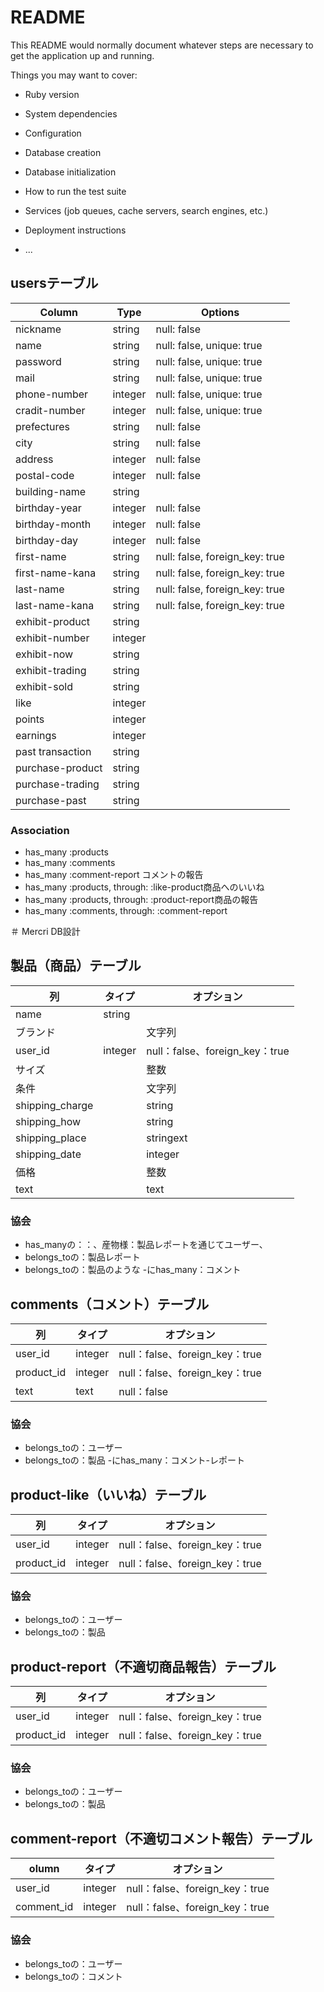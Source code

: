 # README

This README would normally document whatever steps are necessary to get the
application up and running.

Things you may want to cover:

* Ruby version

* System dependencies

* Configuration

* Database creation

* Database initialization

* How to run the test suite

* Services (job queues, cache servers, search engines, etc.)

* Deployment instructions

* ...


## usersテーブル
|Column|Type|Options|
|------|----|-------|
|nickname|string|null: false|
|name|string|null: false, unique: true|  名前
|password|string|null: false, unique: true|  パスワード
|mail|string|null: false, unique: true|
|phone-number|integer|null: false, unique: true|  電話番号
|cradit-number|integer|null: false, unique: true|  クレジット番号
|prefectures|string|null: false|  都道府県
|city|string|null: false|  市区町村
|address|integer|null: false|  番地
|postal-code|integer|null: false|  郵便番号
|building-name|string||  建物名
|birthday-year|integer|null: false|  誕生年
|birthday-month|integer|null: false|  月
|birthday-day|integer|null: false|  日
|first-name|string|null: false, foreign_key: true|  姓（漢字）
|first-name-kana|string|null: false, foreign_key: true|  姓（仮名）
|last-name|string|null: false, foreign_key: true|  名（漢字）
|last-name-kana|string|null: false, foreign_key: true|  名（仮名）
|exhibit-product|string||  出品した商品
|exhibit-number|integer||  出品数
|exhibit-now|string||  出品中
|exhibit-trading|string||  取引中(出品)
|exhibit-sold|string||  売却済み
|like|integer||  いいね！
|points|integer||  ポイント
|earnings|integer||  売上金
|past transaction|string||  過去の取引
|purchase-product|string||  購入した商品
|purchase-trading|string||  取引中(購入)
|purchase-past|string||  過去の購入品
### Association
- has_many :products
- has_many :comments
- has_many :comment-report コメントの報告
- has_many :products, through: :like-product商品へのいいね
- has_many :products, through: :product-report商品の報告
- has_many :comments, through: :comment-report

＃  Mercri DB設計

## 製品（商品）テーブル
|列|タイプ|オプション|
| ------ | ---- | ----------- |
| name | string ||| null：false | （商品名）
|ブランド||文字列| （ブランド）
| user_id | integer | null：false、foreign_key：true |
|サイズ||整数|| null：false | （サイズ）
|条件||文字列|| null：false | （状態）
| shipping_charge || string || null：false | （配送料の負担）
| shipping_how || string || null：false | （配送方法）
| shipping_place || stringext || null：false | （配送元地域）
| shipping_date || integer || null：false | （発送日の目安）
|価格||整数|| null：false、foreign_key：true | （値段）
| text || text | （テキスト）
### 協会
- has_manyの：：、産物様：製品レポートを通じてユーザー、
- belongs_toの：製品レポート
- belongs_toの：製品のような
-にhas_many：コメント
##  comments（コメント）テーブル
|列|タイプ|オプション|
| ------ | ---- | ----------- |
| user_id | integer | null：false、foreign_key：true |
| product_id | integer | null：false、foreign_key：true |
| text | text | null：false || null：false | （コメント文）

### 協会
- belongs_toの：ユーザー
- belongs_toの：製品
-にhas_many：コメント-レポート

##  product-like（いいね）テーブル
|列|タイプ|オプション|
| ------ | ---- | ----------- |
| user_id | integer | null：false、foreign_key：true |
| product_id | integer | null：false、foreign_key：true |

### 協会
- belongs_toの：ユーザー
- belongs_toの：製品

##  product-report（不適切商品報告）テーブル
列|タイプ|オプション|
| ------ | ---- | ----------- |
| user_id | integer | null：false、foreign_key：true |
| product_id | integer | null：false、foreign_key：true |

### 協会
- belongs_toの：ユーザー
- belongs_toの：製品

##  comment-report（不適切コメント報告）テーブル
olumn |タイプ|オプション|
| ------ | ---- | ----------- |
| user_id | integer | null：false、foreign_key：true |
| comment_id | integer | null：false、foreign_key：true |

### 協会
- belongs_toの：ユーザー
- belongs_toの：コメント
